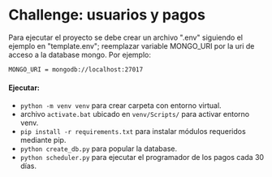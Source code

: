 
# Challenge: usuarios y pagos
Para ejecutar el proyecto se debe crear un archivo ".env" siguiendo el ejemplo en "template.env"; reemplazar variable MONGO_URI por la uri de acceso a la database mongo.
Por ejemplo:

    MONGO_URI = mongodb://localhost:27017
#### Ejecutar:
 - `python -m venv venv` para crear carpeta con entorno virtual.
- archivo `activate.bat` ubicado en `venv/Scripts/` para activar entorno venv.
- `pip install -r requirements.txt` para instalar módulos requeridos mediante pip.
- `python create_db.py` para popular la database.
- `python scheduler.py` para ejecutar el programador de los pagos cada 30 días.
